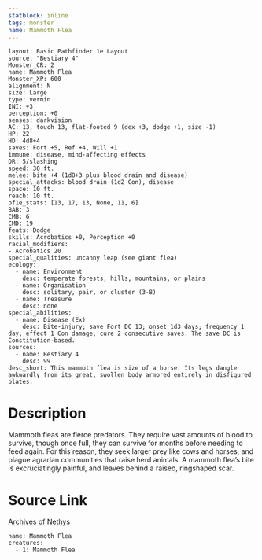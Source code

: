 ```yaml
---
statblock: inline
tags: monster
name: Mammoth Flea
---
```

```statblock
layout: Basic Pathfinder 1e Layout
source: "Bestiary 4"
Monster_CR: 2
name: Mammoth Flea
Monster_XP: 600
alignment: N
size: Large
type: vermin
INI: +3
perception: +0
senses: darkvision
AC: 13, touch 13, flat-footed 9 (dex +3, dodge +1, size -1)
HP: 22
HD: 4d8+4
saves: Fort +5, Ref +4, Will +1
immune: disease, mind-affecting effects
DR: 5/slashing
speed: 30 ft.
melee: bite +4 (1d8+3 plus blood drain and disease)
special_attacks: blood drain (1d2 Con), disease
space: 10 ft.
reach: 10 ft.
pf1e_stats: [13, 17, 13, None, 11, 6]
BAB: 3
CMB: 6
CMD: 19
feats: Dodge
skills: Acrobatics +0, Perception +0
racial_modifiers:
- Acrobatics 20
special_qualities: uncanny leap (see giant flea)
ecology:
  - name: Environment
    desc: temperate forests, hills, mountains, or plains
  - name: Organisation
    desc: solitary, pair, or cluster (3-8)
  - name: Treasure
    desc: none
special_abilities:
  - name: Disease (Ex)
    desc: Bite-injury; save Fort DC 13; onset 1d3 days; frequency 1 day; effect 1 Con damage; cure 2 consecutive saves. The save DC is Constitution-based.
sources:
  - name: Bestiary 4
    desc: 99
desc_short: This mammoth flea is size of a horse. Its legs dangle awkwardly from its great, swollen body armored entirely in disfigured plates.
```
# Description
Mammoth fleas are fierce predators. They require vast amounts of blood to survive, though once full, they can survive for months before needing to feed again. For this reason, they seek larger prey like cows and horses, and plague agrarian communities that raise herd animals. A mammoth flea’s bite is excruciatingly painful, and leaves behind a raised, ringshaped scar.
# Source Link
[Archives of Nethys](https://aonprd.com/MonsterDisplay.aspx?ItemName=Mammoth%20Flea)
```encounter-table
name: Mammoth Flea
creatures:
  - 1: Mammoth Flea
```
